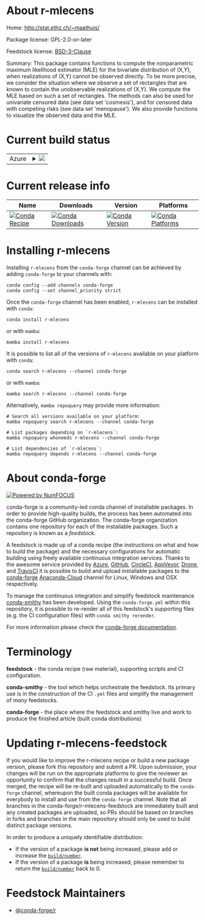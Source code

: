 About r-mlecens
===============

Home: http://stat.ethz.ch/~maathuis/

Package license: GPL-2.0-or-later

Feedstock license: [BSD-3-Clause](https://github.com/conda-forge/r-mlecens-feedstock/blob/main/LICENSE.txt)

Summary: This package contains functions to compute the nonparametric maximum likelihood estimator (MLE) for the bivariate distribution of (X,Y), when realizations of (X,Y) cannot be observed directly.  To be more precise, we consider the situation where we observe a set of rectangles that are known to contain the unobservable realizations of (X,Y). We compute the MLE based on such a set of rectangles.  The methods can also be used for univariate censored data (see data set 'cosmesis'), and for censored data with competing risks (see data set 'menopause').  We also provide functions to visualize the observed data and the MLE.

Current build status
====================


<table>
    
  <tr>
    <td>Azure</td>
    <td>
      <details>
        <summary>
          <a href="https://dev.azure.com/conda-forge/feedstock-builds/_build/latest?definitionId=14457&branchName=main">
            <img src="https://dev.azure.com/conda-forge/feedstock-builds/_apis/build/status/r-mlecens-feedstock?branchName=main">
          </a>
        </summary>
        <table>
          <thead><tr><th>Variant</th><th>Status</th></tr></thead>
          <tbody><tr>
              <td>linux_64_r_base4.0</td>
              <td>
                <a href="https://dev.azure.com/conda-forge/feedstock-builds/_build/latest?definitionId=14457&branchName=main">
                  <img src="https://dev.azure.com/conda-forge/feedstock-builds/_apis/build/status/r-mlecens-feedstock?branchName=main&jobName=linux&configuration=linux_64_r_base4.0" alt="variant">
                </a>
              </td>
            </tr><tr>
              <td>linux_64_r_base4.1</td>
              <td>
                <a href="https://dev.azure.com/conda-forge/feedstock-builds/_build/latest?definitionId=14457&branchName=main">
                  <img src="https://dev.azure.com/conda-forge/feedstock-builds/_apis/build/status/r-mlecens-feedstock?branchName=main&jobName=linux&configuration=linux_64_r_base4.1" alt="variant">
                </a>
              </td>
            </tr><tr>
              <td>osx_64_r_base4.0</td>
              <td>
                <a href="https://dev.azure.com/conda-forge/feedstock-builds/_build/latest?definitionId=14457&branchName=main">
                  <img src="https://dev.azure.com/conda-forge/feedstock-builds/_apis/build/status/r-mlecens-feedstock?branchName=main&jobName=osx&configuration=osx_64_r_base4.0" alt="variant">
                </a>
              </td>
            </tr><tr>
              <td>osx_64_r_base4.1</td>
              <td>
                <a href="https://dev.azure.com/conda-forge/feedstock-builds/_build/latest?definitionId=14457&branchName=main">
                  <img src="https://dev.azure.com/conda-forge/feedstock-builds/_apis/build/status/r-mlecens-feedstock?branchName=main&jobName=osx&configuration=osx_64_r_base4.1" alt="variant">
                </a>
              </td>
            </tr><tr>
              <td>win_64_r_base4.0</td>
              <td>
                <a href="https://dev.azure.com/conda-forge/feedstock-builds/_build/latest?definitionId=14457&branchName=main">
                  <img src="https://dev.azure.com/conda-forge/feedstock-builds/_apis/build/status/r-mlecens-feedstock?branchName=main&jobName=win&configuration=win_64_r_base4.0" alt="variant">
                </a>
              </td>
            </tr><tr>
              <td>win_64_r_base4.1</td>
              <td>
                <a href="https://dev.azure.com/conda-forge/feedstock-builds/_build/latest?definitionId=14457&branchName=main">
                  <img src="https://dev.azure.com/conda-forge/feedstock-builds/_apis/build/status/r-mlecens-feedstock?branchName=main&jobName=win&configuration=win_64_r_base4.1" alt="variant">
                </a>
              </td>
            </tr>
          </tbody>
        </table>
      </details>
    </td>
  </tr>
</table>

Current release info
====================

| Name | Downloads | Version | Platforms |
| --- | --- | --- | --- |
| [![Conda Recipe](https://img.shields.io/badge/recipe-r--mlecens-green.svg)](https://anaconda.org/conda-forge/r-mlecens) | [![Conda Downloads](https://img.shields.io/conda/dn/conda-forge/r-mlecens.svg)](https://anaconda.org/conda-forge/r-mlecens) | [![Conda Version](https://img.shields.io/conda/vn/conda-forge/r-mlecens.svg)](https://anaconda.org/conda-forge/r-mlecens) | [![Conda Platforms](https://img.shields.io/conda/pn/conda-forge/r-mlecens.svg)](https://anaconda.org/conda-forge/r-mlecens) |

Installing r-mlecens
====================

Installing `r-mlecens` from the `conda-forge` channel can be achieved by adding `conda-forge` to your channels with:

```
conda config --add channels conda-forge
conda config --set channel_priority strict
```

Once the `conda-forge` channel has been enabled, `r-mlecens` can be installed with `conda`:

```
conda install r-mlecens
```

or with `mamba`:

```
mamba install r-mlecens
```

It is possible to list all of the versions of `r-mlecens` available on your platform with `conda`:

```
conda search r-mlecens --channel conda-forge
```

or with `mamba`:

```
mamba search r-mlecens --channel conda-forge
```

Alternatively, `mamba repoquery` may provide more information:

```
# Search all versions available on your platform:
mamba repoquery search r-mlecens --channel conda-forge

# List packages depending on `r-mlecens`:
mamba repoquery whoneeds r-mlecens --channel conda-forge

# List dependencies of `r-mlecens`:
mamba repoquery depends r-mlecens --channel conda-forge
```


About conda-forge
=================

[![Powered by
NumFOCUS](https://img.shields.io/badge/powered%20by-NumFOCUS-orange.svg?style=flat&colorA=E1523D&colorB=007D8A)](https://numfocus.org)

conda-forge is a community-led conda channel of installable packages.
In order to provide high-quality builds, the process has been automated into the
conda-forge GitHub organization. The conda-forge organization contains one repository
for each of the installable packages. Such a repository is known as a *feedstock*.

A feedstock is made up of a conda recipe (the instructions on what and how to build
the package) and the necessary configurations for automatic building using freely
available continuous integration services. Thanks to the awesome service provided by
[Azure](https://azure.microsoft.com/en-us/services/devops/), [GitHub](https://github.com/),
[CircleCI](https://circleci.com/), [AppVeyor](https://www.appveyor.com/),
[Drone](https://cloud.drone.io/welcome), and [TravisCI](https://travis-ci.com/)
it is possible to build and upload installable packages to the
[conda-forge](https://anaconda.org/conda-forge) [Anaconda-Cloud](https://anaconda.org/)
channel for Linux, Windows and OSX respectively.

To manage the continuous integration and simplify feedstock maintenance
[conda-smithy](https://github.com/conda-forge/conda-smithy) has been developed.
Using the ``conda-forge.yml`` within this repository, it is possible to re-render all of
this feedstock's supporting files (e.g. the CI configuration files) with ``conda smithy rerender``.

For more information please check the [conda-forge documentation](https://conda-forge.org/docs/).

Terminology
===========

**feedstock** - the conda recipe (raw material), supporting scripts and CI configuration.

**conda-smithy** - the tool which helps orchestrate the feedstock.
                   Its primary use is in the construction of the CI ``.yml`` files
                   and simplify the management of *many* feedstocks.

**conda-forge** - the place where the feedstock and smithy live and work to
                  produce the finished article (built conda distributions)


Updating r-mlecens-feedstock
============================

If you would like to improve the r-mlecens recipe or build a new
package version, please fork this repository and submit a PR. Upon submission,
your changes will be run on the appropriate platforms to give the reviewer an
opportunity to confirm that the changes result in a successful build. Once
merged, the recipe will be re-built and uploaded automatically to the
`conda-forge` channel, whereupon the built conda packages will be available for
everybody to install and use from the `conda-forge` channel.
Note that all branches in the conda-forge/r-mlecens-feedstock are
immediately built and any created packages are uploaded, so PRs should be based
on branches in forks and branches in the main repository should only be used to
build distinct package versions.

In order to produce a uniquely identifiable distribution:
 * If the version of a package **is not** being increased, please add or increase
   the [``build/number``](https://docs.conda.io/projects/conda-build/en/latest/resources/define-metadata.html#build-number-and-string).
 * If the version of a package **is** being increased, please remember to return
   the [``build/number``](https://docs.conda.io/projects/conda-build/en/latest/resources/define-metadata.html#build-number-and-string)
   back to 0.

Feedstock Maintainers
=====================

* [@conda-forge/r](https://github.com/conda-forge/r/)

